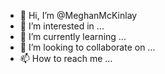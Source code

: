 - 👋 Hi, I’m @MeghanMcKinlay
- 👀 I’m interested in ...
- 🌱 I’m currently learning ...
- 💞️ I’m looking to collaborate on ...
- 📫 How to reach me ...

<!---
MeghanMcKinlay/MeghanMcKinlay is a ✨ special ✨ repository because its `README.md` (this file) appears on your GitHub profile.
You can click the Preview link to take a look at your changes.
--->
